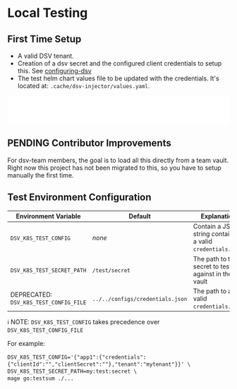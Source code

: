 # Local Testing

## First Time Setup

- A valid DSV tenant.
- Creation of a dsv secret and the configured client credentials to setup this.
  See [configuring-dsv](configure.md#configuring-dsv)
- The test helm chart values file to be updated with the credentials.
  It's located at: `.cache/dsv-injector/values.yaml`.

<img src="assets/warning-app1-required-for-tests.svg">

## PENDING Contributor Improvements

For dsv-team members, the goal is to load all this directly from a team vault. Right now this project has not been migrated to this, so you have to setup manually the first time.

## Test Environment Configuration

| Environment Variable                   | Default                          | Explanation                                                 |
| -------------------------------------- | -------------------------------- | ----------------------------------------------------------- |
| `DSV_K8S_TEST_CONFIG`                  | _none_                           | Contain a JSON string containing a valid `credentials.json` |
| `DSV_K8S_TEST_SECRET_PATH`             | `/test/secret`                   | The path to the secret to test against in the vault         |
| DEPRECATED: `DSV_K8S_TEST_CONFIG_FILE` | `../../configs/credentials.json` | The path to a valid `credentials.json`                      |

ℹ️ NOTE: `DSV_K8S_TEST_CONFIG` takes precedence over `DSV_K8S_TEST_CONFIG_FILE`

For example:

```shell
DSV_K8S_TEST_CONFIG='{"app1":{"credentials":{"clientId":"","clientSecret":""},"tenant":"mytenant"}}' \
DSV_K8S_TEST_SECRET_PATH=my:test:secret \
mage go:testsum ./...
```
